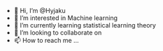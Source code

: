 - 👋 Hi, I’m @Hyjaku
- 👀 I’m interested in Machine learning
- 🌱 I’m currently learning statistical learning theory
- 💞️ I’m looking to collaborate on
- 📫 How to reach me ...

<!---
Hyjaku/Hyjaku is a ✨ special ✨ repository because its `README.md` (this file) appears on your GitHub profile.
You can click the Preview link to take a look at your changes.
--->
